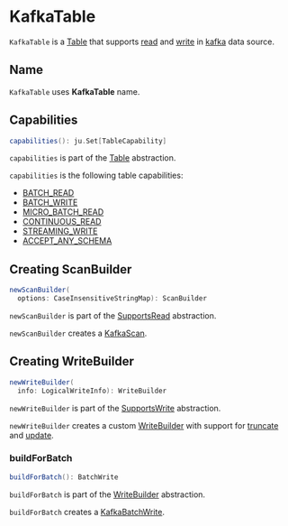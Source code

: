 # KafkaTable

`KafkaTable` is a [Table](../connector/Table.md) that supports [read](../connector/SupportsRead.md) and [write](../connector/SupportsWrite.md) in [kafka](index.md) data source.

## Name

`KafkaTable` uses **KafkaTable** name.

## <span id="capabilities"> Capabilities

```scala
capabilities(): ju.Set[TableCapability]
```

`capabilities` is part of the [Table](../connector/Table.md#capabilities) abstraction.

`capabilities` is the following table capabilities:

* [BATCH_READ](../connector/TableCapability.md#BATCH_READ)
* [BATCH_WRITE](../connector/TableCapability.md#BATCH_WRITE)
* [MICRO_BATCH_READ](../connector/TableCapability.md#MICRO_BATCH_READ)
* [CONTINUOUS_READ](../connector/TableCapability.md#CONTINUOUS_READ)
* [STREAMING_WRITE](../connector/TableCapability.md#STREAMING_WRITE)
* [ACCEPT_ANY_SCHEMA](../connector/TableCapability.md#ACCEPT_ANY_SCHEMA)

## <span id="newScanBuilder"> Creating ScanBuilder

```scala
newScanBuilder(
  options: CaseInsensitiveStringMap): ScanBuilder
```

`newScanBuilder` is part of the [SupportsRead](../connector/SupportsRead.md#newScanBuilder) abstraction.

`newScanBuilder` creates a [KafkaScan](KafkaScan.md).

## <span id="newWriteBuilder"> Creating WriteBuilder

```scala
newWriteBuilder(
  info: LogicalWriteInfo): WriteBuilder
```

`newWriteBuilder` is part of the [SupportsWrite](../connector/SupportsWrite.md#newWriteBuilder) abstraction.

`newWriteBuilder` creates a custom [WriteBuilder](../connector/WriteBuilder.md) with support for [truncate](../connector/SupportsTruncate.md) and [update](../connector/SupportsStreamingUpdate.md).

### <span id="buildForBatch"><span id="newWriteBuilder-buildForBatch"> buildForBatch

```scala
buildForBatch(): BatchWrite
```

`buildForBatch` is part of the [WriteBuilder](../connector/WriteBuilder.md#buildForBatch) abstraction.

`buildForBatch` creates a [KafkaBatchWrite](KafkaBatchWrite.md).
